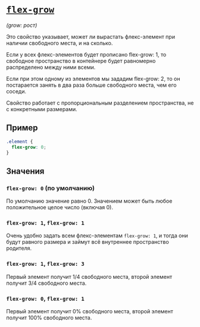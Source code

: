 # [`flex-grow`](../index.md)

_(grow: рост)_

Это свойство указывает, может ли вырастать флекс-элемент при наличии свободного места, и на сколько.

Если у всех флекс-элементов будет прописано flex-grow: 1, то свободное пространство в контейнере будет равномерно распределено между
ними всеми.

Если при этом одному из элементов мы зададим flex-grow: 2, то он постарается занять в два раза больше свободного места, чем его соседи.

Свойство работает с пропорциональным разделением пространства, не с конкретными размерами.

## Пример

```css
.element {
  flex-grow: 0;
}
```

## Значения

### `flex-grow: 0` (по умолчанию)

По умолчанию значение равно 0. Значением может быть любое положительное целое число (включая 0).

### `flex-grow: 1`, `flex-grow: 1`

Очень удобно задать всем флекс-элементам `flex-grow: 1`, и тогда они будут равного размера и займут всё внутреннее пространство родителя.

### `flex-grow: 1`, `flex-grow: 3`

Первый элемент получит 1/4 свободного места, второй элемент получит 3/4 свободного места.

### `flex-grow: 0`, `flex-grow: 1`

Первый элемент получит 0% свободного места, второй элемент получит 100% свободного места.
